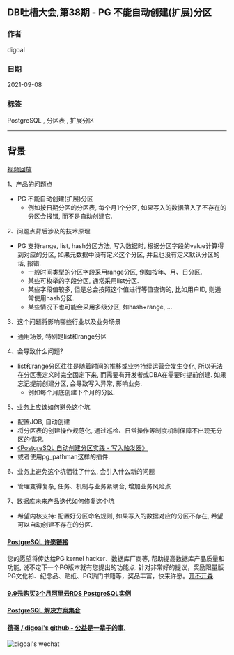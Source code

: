 ## DB吐槽大会,第38期 - PG 不能自动创建(扩展)分区  
  
### 作者  
digoal  
  
### 日期  
2021-09-08  
  
### 标签  
PostgreSQL , 分区表 , 扩展分区  
  
----  
  
## 背景  
[视频回放](https://www.bilibili.com/video/bv1wU4y1N7cv)  
  
1、产品的问题点  
- PG 不能自动创建(扩展)分区  
    - 例如按日期分区的分区表, 每个月1个分区, 如果写入的数据落入了不存在的分区会报错, 而不是自动创建它.   
  
2、问题点背后涉及的技术原理  
- PG 支持range, list, hash分区方法, 写入数据时, 根据分区字段的value计算得到对应的分区, 如果元数据中没有定义这个分区, 并且也没有定义默认分区的话, 报错.   
    - 一般时间类型的分区字段采用range分区, 例如按年、月、日分区.  
    - 某些可枚举的字段分区, 通常采用list分区.  
    - 某些字段值较多, 但是总会按照这个值进行等值查询的, 比如用户ID, 则通常使用hash分区.  
    - 某些情况下也可能会采用多级分区, 如hash+range, ...   
  
3、这个问题将影响哪些行业以及业务场景  
- 通用场景, 特别是list和range分区  
  
4、会导致什么问题?  
- list和range分区往往是随着时间的推移或业务持续运营会发生变化, 所以无法在分区表定义时完全固定下来, 而需要有开发者或DBA在需要时提前创建. 如果忘记提前创建分区, 会导致写入异常, 影响业务.   
    - 例如每个月底创建下个月的分区.   
  
5、业务上应该如何避免这个坑  
- 配置JOB, 自动创建  
- 将分区表的创建操作规范化, 通过巡检、日常操作等制度机制保障不出现无分区的情况.  
- [《PostgreSQL 自动创建分区实践 - 写入触发器》](../201805/20180507_01.md)  
- 或者使用pg_pathman这样的插件.  
  
6、业务上避免这个坑牺牲了什么, 会引入什么新的问题  
- 管理变得复杂, 任务、机制与业务紧耦合, 增加业务风险点  
  
7、数据库未来产品迭代如何修复这个坑  
- 希望内核支持: 配置好分区命名规则, 如果写入的数据对应的分区不存在, 希望可以自动创建不存在的分区.   
    
  
#### [PostgreSQL 许愿链接](https://github.com/digoal/blog/issues/76 "269ac3d1c492e938c0191101c7238216")
您的愿望将传达给PG kernel hacker、数据库厂商等, 帮助提高数据库产品质量和功能, 说不定下一个PG版本就有您提出的功能点. 针对非常好的提议，奖励限量版PG文化衫、纪念品、贴纸、PG热门书籍等，奖品丰富，快来许愿。[开不开森](https://github.com/digoal/blog/issues/76 "269ac3d1c492e938c0191101c7238216").  
  
  
#### [9.9元购买3个月阿里云RDS PostgreSQL实例](https://www.aliyun.com/database/postgresqlactivity "57258f76c37864c6e6d23383d05714ea")
  
  
#### [PostgreSQL 解决方案集合](https://yq.aliyun.com/topic/118 "40cff096e9ed7122c512b35d8561d9c8")
  
  
#### [德哥 / digoal's github - 公益是一辈子的事.](https://github.com/digoal/blog/blob/master/README.md "22709685feb7cab07d30f30387f0a9ae")
  
  
![digoal's wechat](../pic/digoal_weixin.jpg "f7ad92eeba24523fd47a6e1a0e691b59")
  
